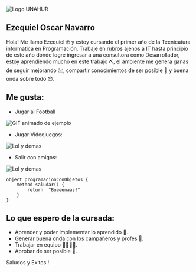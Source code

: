 ![Logo UNAHUR](./assets/UNAHUR.png)

## Ezequiel Oscar Navarro

Hola! Me llamo Ezequiel 🤓 y estoy cursando el primer año de la Tecnicatura informatica en Programación. Trabaje en rubros ajenos a IT hasta principio de este año donde logre ingresar a una consultora como Desarrollador, estoy aprendiendo mucho en este trabajo ⛏️, el ambiente me genera ganas de seguir mejorando 💹, compartir conocimientos de ser posible 🧠 y buena onda sobre todo 😎. 


## Me gusta:

- Jugar al Football

![GIF animado de ejemplo](https://media.giphy.com/media/l3UczVfUyvesAHcuA/giphy.gif?cid=790b7611eu2zl2hhd2qmrfdfs030cclfl59mjy5muwc175y5&ep=v1_gifs_search&rid=giphy.gif&ct=g)


- Jugar Videojuegos:

![ Lol y demas ](https://i.giphy.com/media/v1.Y2lkPTc5MGI3NjExZGg4bmU3dzY3NmIxOXNtcXVrbDZoaTVwNmRqeXBieW5qZTFvdmpoaiZlcD12MV9pbnRlcm5hbF9naWZfYnlfaWQmY3Q9Zw/ZVy9c5mLDv9MPg9C7p/giphy.gif)



- Salir con amigos:


![ Lol y demas ](https://media.giphy.com/media/llkLQwgUun2mtotxJR/giphy.gif)


```
object programacionConObjetos { 
    method saludar() { 
        return  "Bueeenaas!" 
    }
}
```

## Lo que espero de la cursada:
* Aprender y poder implementar lo aprendido 🐐.
* Generar buena onda con los campañeros y profes 🧲.
* Trabajar en equipo 🙆‍♂️🙆‍♀️.
* Aprobar de ser posible 🙏.



Saludos y Exitos !
